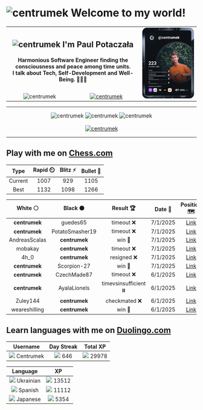 <h1>
  <img
    src="https://emojis.slackmojis.com/emojis/images/1531849430/4246/blob-sunglasses.gif"
    width="30"
    alt="centrumek"
  />
  Welcome to my world!
</h1>

<table>
  <tbody>
    <tr>
      <td align="center" width="70%" colspan="2">
        <h2>
          <img
            src="https://raw.githubusercontent.com/MartinHeinz/MartinHeinz/master/wave.gif"
            width="30px"
            alt="centrumek"
          />
          I'm Paul Potaczała
        </h2>
        <h4>
          Harmonious Software Engineer finding the consciousness and peace among time units.
          <br/>
          I talk about Tech, Self-Development and Well-Being. 🌿🧘🚀
        </h4>
      </td>
      <td width="30%" rowspan="2">
        <a href="https://app.daily.dev/centrumek">
          <img
            src="./devcard.svg"
            alt="centrumek"
          />
        </a>
      </td>
    </tr>
    <tr align="center">
      <td>
        <img
          src="https://komarev.com/ghpvc/?username=centrumek&label=visitors&color=0e75b6&style=flat"
          alt="centrumek"
        >
      </td>
      <td>
        <a href="https://stackoverflow.com/users/14496012/centrumek">
          <img
            src="https://stackoverflow.com/users/flair/14496012.png?theme=dark"
            alt="centrumek"
          >
        </a>
      </td>
    </tr>
  </tbody>
</table>

---
<div align="center">
  <img 
    src="https://github-readme-stats.vercel.app/api?username=centrumek&show_icons=true&count_private=true&theme=dark&hide_border=true&hide=issues,contribs&bg_color=00000000"
    alt="centrumek"
  />
  <img
    src="https://github-readme-stats.vercel.app/api/top-langs/?username=centrumek&layout=compact&hide_border=true&theme=dark&bg_color=00000000&langs_count=6&exclude_repo=air-statistic-app"
    alt="centrumek"
  />
  <img 
    src="https://github-readme-streak-stats.herokuapp.com?user=centrumek&theme=dark&hide_border=true&background=FFFFFF00"
    alt="centrumek"
  />
  <br/>
  <br/>
  <a href="https://www.buymeacoffee.com/centrumek">
    <img
      src="https://cdn.buymeacoffee.com/buttons/v2/default-orange.png"
      height="50"
      width="210"
      alt="centrumek"
    />
  </a>
</div>

---

## Play with me on [Chess.com](https://www.chess.com/member/centrumek)

<div align="center">
<!--START_SECTION:chessStats-->
<!-- Automatically generated with https://github.com/Balastrong/chess-stats-action -->

| Type | Rapid ⏲️ | Blitz ⚡ | Bullet 🔫 |
|:---:|:---:|:---:|:---:|
| Current | 1007 | 929 | 1105 |
| Best | 1132 | 1098 | 1266 |

| White ⚪ | Black ⚫ | Result 🏆 | Date 📅 | Position 🗺️ | Type 🕕 |
|:---:|:---:|:---:|:---:|:---:|:---:|
| **centrumek** | guedes65 | timeout ❌ | 7/1/2025 | <a href="http://www.ee.unb.ca/cgi-bin/tervo/fen.pl?select=2k5/p5p1/1p2p1P1/8/PQ2p3/8/1B1K4/8 w - -">Link</a> | Bullet |
| **centrumek** | PotatoSmasher19 | timeout ❌ | 7/1/2025 | <a href="http://www.ee.unb.ca/cgi-bin/tervo/fen.pl?select=8/r5kp/2p2rp1/P1P5/K1B5/P6q/8/Q7 w - -">Link</a> | Bullet |
| AndreasScalas | **centrumek** | win 🥇 | 7/1/2025 | <a href="http://www.ee.unb.ca/cgi-bin/tervo/fen.pl?select=8/p6p/8/4kp2/4B3/5KP1/r6P/8 w - -">Link</a> | Bullet |
| mobakay | **centrumek** | timeout ❌ | 7/1/2025 | <a href="http://www.ee.unb.ca/cgi-bin/tervo/fen.pl?select=1r6/R3Rp2/1k6/1p1p4/1P1P3P/5PBK/1P1q3N/8 b - -">Link</a> | Bullet |
| 4h_0 | **centrumek** | resigned ❌ | 7/1/2025 | <a href="http://www.ee.unb.ca/cgi-bin/tervo/fen.pl?select=6k1/8/8/4R2p/p5pK/B3P1P1/8/8 b - -">Link</a> | Bullet |
| **centrumek** | Scorpion-27 | win 🥇 | 7/1/2025 | <a href="http://www.ee.unb.ca/cgi-bin/tervo/fen.pl?select=r6r/pp1Q4/4pbkp/5p1P/5Pn1/4p1P1/PqP1B1N1/3RK2R b K -">Link</a> | Bullet |
| **centrumek** | CzechMade87 | timeout ❌ | 6/1/2025 | <a href="http://www.ee.unb.ca/cgi-bin/tervo/fen.pl?select=2kr4/4R2p/p5p1/Pp6/2p3P1/2P2PK1/2P4P/8 w - -">Link</a> | Bullet |
| **centrumek** | AyalaLionels | timevsinsufficient ⏸️ | 6/1/2025 | <a href="http://www.ee.unb.ca/cgi-bin/tervo/fen.pl?select=8/8/8/8/6k1/6p1/7p/7K b - -">Link</a> | Bullet |
| Zuley144 | **centrumek** | checkmated ❌ | 6/1/2025 | <a href="http://www.ee.unb.ca/cgi-bin/tervo/fen.pl?select=r2q1rk1/p2b1p1Q/2nNp3/4P1p1/8/3B4/PP3PPP/R3R1K1 b - -">Link</a> | Bullet |
| weareshilling | **centrumek** | win 🥇 | 6/1/2025 | <a href="http://www.ee.unb.ca/cgi-bin/tervo/fen.pl?select=1k2r3/6Rp/1P6/5p2/5Pn1/1PB5/4p1PP/3rR1K1 w - -">Link</a> | Bullet |

<!--END_SECTION:chessStats-->
</div>

## Learn languages with me on [Duolingo.com](https://www.duolingo.com/profile/Centrumek)

<div align="center">
<!--START_SECTION:duolingoStats-->
<!-- Automatically generated with https://github.com/centrumek/duolingo-readme-stats-->

| Username | Day Streak | Total XP |
|:---:|:---:|:---:|
| <img src="https://raw.githubusercontent.com/centrumek/duolingo-readme-stats/main/assets/duolingo.png" height="12"> Centrumek | <img src="https://raw.githubusercontent.com/centrumek/duolingo-readme-stats/main/assets/streakinactive.svg" height="12"> 646 | <img src="https://raw.githubusercontent.com/centrumek/duolingo-readme-stats/main/assets/xp.svg" height="12"> 29978 | <img src="https://raw.githubusercontent.com/centrumek/duolingo-readme-stats/main/assets/xp.svg" height="12"> 0 |

| Language | XP |
|:---:|:---:|
| <img src="https://raw.githubusercontent.com/centrumek/duolingo-readme-stats/main/assets/langs/ukrainian.svg" height="12"> Ukrainian | <img src="https://raw.githubusercontent.com/centrumek/duolingo-readme-stats/main/assets/xp.svg" height="12"> 13512 |
| <img src="https://raw.githubusercontent.com/centrumek/duolingo-readme-stats/main/assets/langs/spanish.svg" height="12"> Spanish | <img src="https://raw.githubusercontent.com/centrumek/duolingo-readme-stats/main/assets/xp.svg" height="12"> 11112 |
| <img src="https://raw.githubusercontent.com/centrumek/duolingo-readme-stats/main/assets/langs/japanese.svg" height="12"> Japanese | <img src="https://raw.githubusercontent.com/centrumek/duolingo-readme-stats/main/assets/xp.svg" height="12"> 5354 |

<!--END_SECTION:duolingoStats-->
</div>
<!--
**centrumek/centrumek** is a ✨ _special_ ✨ repository because its `README.md` (this file) appears on your GitHub profile.

Here are some ideas to get you started:

- 🔭 I’m currently working on ...
- 🌱 I’m currently learning ...
- 👯 I’m looking to collaborate on ...
- 🤔 I’m looking for help with ...
- 💬 Ask me about ...
- 📫 How to reach me: ...
- 😄 Pronouns: ...
- ⚡ Fun fact: ...
-->
